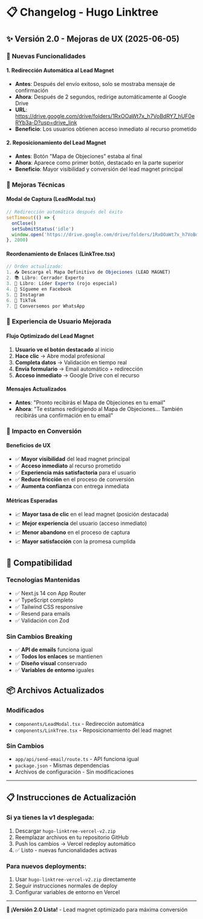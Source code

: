 # 📋 Changelog - Hugo Linktree

## ✨ Versión 2.0 - Mejoras de UX (2025-06-05)

### 🚀 **Nuevas Funcionalidades**

#### 1. **Redirección Automática al Lead Magnet**
- **Antes**: Después del envío exitoso, solo se mostraba mensaje de confirmación
- **Ahora**: Después de 2 segundos, redirige automáticamente al Google Drive
- **URL**: https://drive.google.com/drive/folders/1RxOOaWt7x_h7VoBdRY7_hUF0eRYb3a-D?usp=drive_link
- **Beneficio**: Los usuarios obtienen acceso inmediato al recurso prometido

#### 2. **Reposicionamiento del Lead Magnet**
- **Antes**: Botón "Mapa de Objeciones" estaba al final
- **Ahora**: Aparece como primer botón, destacado en la parte superior
- **Beneficio**: Mayor visibilidad y conversión del lead magnet principal

### 🔧 **Mejoras Técnicas**

#### Modal de Captura (LeadModal.tsx)
```javascript
// Redirección automática después del éxito
setTimeout(() => {
  onClose()
  setSubmitStatus('idle')
  window.open('https://drive.google.com/drive/folders/1RxOOaWt7x_h7VoBdRY7_hUF0eRYb3a-D?usp=drive_link', '_blank')
}, 2000)
```

#### Reordenamiento de Enlaces (LinkTree.tsx)
```javascript
// Orden actualizado:
1. 📥 Descarga el Mapa Definitivo de Objeciones (LEAD MAGNET)
2. 📚 Libro: Cerrador Experto  
3. 📕 Libro: Líder Experto (rojo especial)
4. 📘 Sígueme en Facebook
5. 📸 Instagram
6. 🎵 TikTok
7. 💬 Conversemos por WhatsApp
```

### 📱 **Experiencia de Usuario Mejorada**

#### Flujo Optimizado del Lead Magnet
1. **Usuario ve el botón destacado** al inicio
2. **Hace clic** → Abre modal profesional
3. **Completa datos** → Validación en tiempo real
4. **Envía formulario** → Email automático + redirección
5. **Acceso inmediato** → Google Drive con el recurso

#### Mensajes Actualizados
- **Antes**: "Pronto recibirás el Mapa de Objeciones en tu email"
- **Ahora**: "Te estamos redirigiendo al Mapa de Objeciones... También recibirás una confirmación en tu email"

### 🎯 **Impacto en Conversión**

#### Beneficios de UX
- ✅ **Mayor visibilidad** del lead magnet principal
- ✅ **Acceso inmediato** al recurso prometido
- ✅ **Experiencia más satisfactoria** para el usuario
- ✅ **Reduce fricción** en el proceso de conversión
- ✅ **Aumenta confianza** con entrega inmediata

#### Métricas Esperadas
- 📈 **Mayor tasa de clic** en el lead magnet (posición destacada)
- 📈 **Mejor experiencia** del usuario (acceso inmediato)
- 📈 **Menor abandono** en el proceso de captura
- 📈 **Mayor satisfacción** con la promesa cumplida

## 🔄 **Compatibilidad**

### Tecnologías Mantenidas
- ✅ Next.js 14 con App Router
- ✅ TypeScript completo
- ✅ Tailwind CSS responsive
- ✅ Resend para emails
- ✅ Validación con Zod

### Sin Cambios Breaking
- ✅ **API de emails** funciona igual
- ✅ **Todos los enlaces** se mantienen
- ✅ **Diseño visual** conservado
- ✅ **Variables de entorno** iguales

## 📦 **Archivos Actualizados**

### Modificados
- `components/LeadModal.tsx` - Redirección automática
- `components/LinkTree.tsx` - Reposicionamiento del lead magnet

### Sin Cambios
- `app/api/send-email/route.ts` - API funciona igual
- `package.json` - Mismas dependencias
- Archivos de configuración - Sin modificaciones

---

## 📋 **Instrucciones de Actualización**

### Si ya tienes la v1 desplegada:
1. Descargar `hugo-linktree-vercel-v2.zip`
2. Reemplazar archivos en tu repositorio GitHub
3. Push los cambios → Vercel redeploy automático
4. ✅ Listo - nuevas funcionalidades activas

### Para nuevos deployments:
1. Usar `hugo-linktree-vercel-v2.zip` directamente
2. Seguir instrucciones normales de deploy
3. Configurar variables de entorno en Vercel

---

**🎉 ¡Versión 2.0 Lista!** - Lead magnet optimizado para máxima conversión
